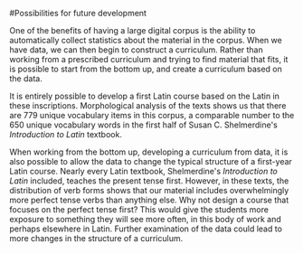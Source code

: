 #Possibilities for future development

One of the benefits of having a large digital corpus is the ability to automatically collect statistics about the material in the corpus.  When we have data, we can then begin to construct a curriculum.  Rather than working from a prescribed curriculum and trying to find material that fits, it is possible to start from the bottom up, and create a curriculum based on the data.

It is entirely possible to develop a first Latin course based on the Latin in these inscriptions.  Morphological analysis of the texts shows us that there are 779 unique vocabulary items in this corpus, a comparable number to the 650 unique vocabulary words in the first half of Susan C. Shelmerdine's *Introduction to Latin* textbook.

When working from the bottom up, developing a curriculum from data, it is also possible to allow the data to change the typical structure of a first-year Latin course.  Nearly every Latin textbook, Shelmerdine's *Introduction to Latin* included, teaches the present tense first.  However, in these texts, the distribution of verb forms shows that our material includes overwhelmingly more perfect tense verbs than anything else.  Why not design a course that focuses on the perfect tense first?  This would give the students more exposure to something they will see more often, in this body of work and perhaps elsewhere in Latin.  Further examination of the data could lead to more changes in the structure of a curriculum.